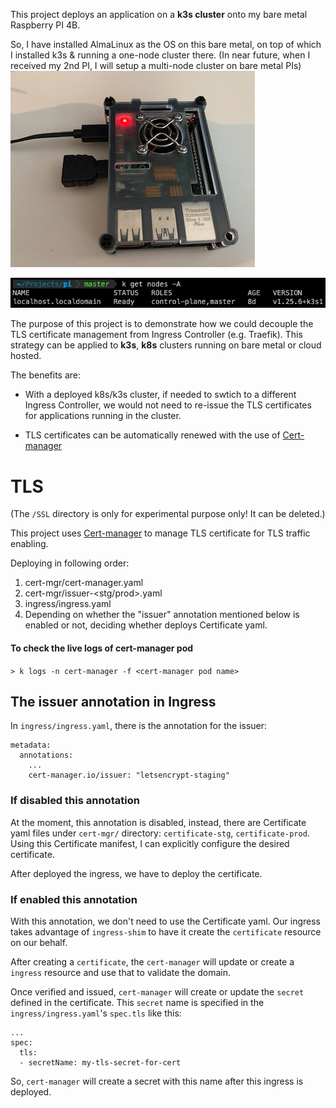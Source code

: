 
This project deploys an application on a **k3s cluster** onto my bare metal Raspberry PI 4B. 

So, I have installed AlmaLinux as the OS on this bare metal, on top of which I installed k3s & running a one-node cluster there. (In near future, when I received my 2nd PI, I will setup a multi-node cluster on bare metal PIs)  
![My PI 4](readme-meta/my-pi4.png)

![My PI 4](readme-meta/pi-node.png)

The purpose of this project is to demonstrate how we could decouple the TLS certificate management from Ingress Controller (e.g. Traefik). This strategy can be applied to **k3s**, **k8s** clusters running on bare metal or cloud hosted.

The benefits are:

- With a deployed k8s/k3s cluster, if needed to swtich to a different Ingress Controller, we would not need to re-issue the TLS certificates for applications running in the cluster.

- TLS certificates can be automatically renewed with the use of [Cert-manager](https://cert-manager.io)

# TLS
(The `/SSL` directory is only for experimental purpose only! It can be deleted.)

This project uses [Cert-manager](https://cert-manager.io/docs/) to manage TLS certificate for TLS traffic enabling.

Deploying in following order:
1. cert-mgr/cert-manager.yaml
2. cert-mgr/issuer-<stg/prod>.yaml
3. ingress/ingress.yaml
4. Depending on whether the "issuer" annotation mentioned below is enabled or not, deciding whether deploys Certificate yaml.

#### To check the live logs of cert-manager pod
`> k logs -n cert-manager -f <cert-manager pod name>`

## The issuer annotation in Ingress
In `ingress/ingress.yaml`, there is the annotation for the issuer:
```
metadata:
  annotations:
    ...
    cert-manager.io/issuer: "letsencrypt-staging"
```
### If disabled this annotation

At the moment, this annotation is disabled, instead, there are Certificate yaml files under `cert-mgr/` directory: `certificate-stg`, `certificate-prod`. Using this Certificate manifest, I can explicitly configure the desired certificate.

After deployed the ingress, we have to deploy the certificate.



### If enabled this annotation

With this annotation, we don't need to use the Certificate yaml. Our ingress takes advantage of `ingress-shim` to have it create the `certificate` resource on our behalf. 

After creating a `certificate`, the `cert-manager` will update or create a `ingress` resource and use that to validate the domain. 

Once verified and issued, `cert-manager` will create or update the `secret` defined in the certificate. This `secret` name is specified in the `ingress/ingress.yaml`'s `spec.tls` like this:
```
...
spec:
  tls:
  - secretName: my-tls-secret-for-cert
```

So, `cert-manager` will create a secret with this name after this ingress is deployed.